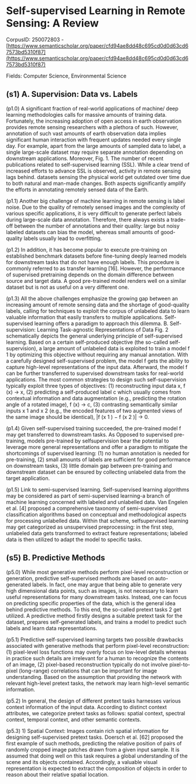 # Self-supervised Learning in Remote Sensing: A Review

CorpusID: 250072803 - [https://www.semanticscholar.org/paper/cfd94ae8dd48c695cd0d0d63cd67573bd5310f87](https://www.semanticscholar.org/paper/cfd94ae8dd48c695cd0d0d63cd67573bd5310f87)

Fields: Computer Science, Environmental Science

## (s1) A. Supervision: Data vs. Labels
(p1.0) A significant fraction of real-world applications of machine/ deep learning methodologies calls for massive amounts of training data. Fortunately, the increasing adoption of open access in earth observation provides remote sensing researchers with a plethora of such. However, annotation of such vast amounts of earth observation data implies significant human interaction with frequent updates needed every single day. For example, apart from the large amounts of sampled data to label, a single large-scale dataset may require separate annotation depending on downstream applications. Moreover, Fig. 1. The number of recent publications related to self-supervised learning (SSL). While a clear trend of increased efforts to advance SSL is observed, activity in remote sensing lags behind. datasets sensing the physical world get outdated over time due to both natural and man-made changes. Both aspects significantly amplify the efforts in annotating remotely sensed data of the Earth.

(p1.1) Another big challenge of machine learning in remote sensing is label noise. Due to the quality of remotely sensed images and the complexity of various specific applications, it is very difficult to generate perfect labels during large-scale data annotation. Therefore, there always exists a trade-off between the number of annotations and their quality: large but noisy labeled datasets can bias the model, whereas small amounts of good-quality labels usually lead to overfitting.

(p1.2) In addition, it has become popular to execute pre-training on established benchmark datasets before fine-tuning deeply learned models for downstream tasks that do not have enough labels. This procedure is commonly referred to as transfer learning [16]. However, the performance of supervised pretraining depends on the domain difference between source and target data. A good pre-trained model renders well on a similar dataset but is not as useful on a very different one.

(p1.3) All the above challenges emphasize the growing gap between an increasing amount of remote sensing data and the shortage of good-quality labels, calling for techniques to exploit the corpus of unlabeled data to learn valuable information that easily transfers to multiple applications. Self-supervised learning offers a paradigm to approach this dilemma. B. Self-supervision: Learning Task-agnostic Representations of Data Fig. 2 schematically depicts the general underlying principle of self-supervised learning. Based on a certain self-produced objective (the so-called self-supervision), a large amount of unlabeled data is exploited to train a model f 1 by optimizing this objective without requiring any manual annotation. With a carefully designed self-supervised problem, the model f gets the ability to capture high-level representations of the input data. Afterward, the model f can be further transferred to supervised downstream tasks for real-world applications. The most common strategies to design such self-supervision typically exploit three types of objectives: (1) reconstructing input data x, f (x) → x, (2) predicting a self-produced label c which usually comes from contextual information and data augmentation (e.g., predicting the rotation angle of a rotated image), f (x) → c, (3) contrasting semantically similar inputs x 1 and x 2 (e.g., the encoded features of two augmented views of the same image should be identical), |f (x 1 ) − f (x 2 )| → 0.

(p1.4) Given self-supervised training succeeded, the pre-trained model f may get transferred to downstream tasks. As Opposed to supervised pre-training, models pre-trained by selfsupervision bear the potential to leverage more general representations and offer a paradigm to mitigate the shortcomings of supervised learning: (1) no human annotation is needed for pre-training, (2) small amounts of labels are sufficient for good performance on downstream tasks, (3) little domain gap between pre-training and downstream dataset can be ensured by collecting unlabeled data from the target application.

(p1.5) Link to semi-supervised learning. Self-supervised learning algorithms may be considered as part of semi-supervised learning-a branch of machine learning concerned with labeled and unlabelled data. Van Engelen et al. [4] proposed a comprehensive taxonomy of semi-supervised classification algorithms based on conceptual and methodological aspects for processing unlabelled data. Within that scheme, selfsupervised learning may get categorized as unsupervised preprocessing: in the first step, unlabeled data gets transformed to extract feature representations; labeled data is then utilized to adapt the model to specific tasks.
## (s5) B. Predictive Methods
(p5.0) While most generative methods perform pixel-level reconstruction or generation, predictive self-supervised methods are based on auto-generated labels. In fact, one may argue that being able to generate very high dimensional data points, such as images, is not necessary to learn useful representations for many downstream tasks. Instead, one can focus on predicting specific properties of the data, which is the general idea behind predictive methods. To this end, the so-called pretext tasks 2 get utilized. A predictive method firstly designs a suitable pretext task for the dataset, prepares self-generated labels, and trains a model to predict such labels and learn data representations.

(p5.1) Predictive self-supervised learning targets two possible drawbacks associated with generative methods that perform pixel-level reconstruction: (1) pixel-level loss functions may overly focus on low-level details whereas in practice such details are irrelevant for a human to recognize the contents of an image, (2) pixel-based reconstruction typically do not involve pixel-to-pixel (long-range) correlations that can be important for image understanding. Based on the assumption that providing the network with relevant high-level pretext tasks, the network may learn high-level semantic information.

(p5.2) In general, the design of different pretext tasks harnesses various context information of the input data. According to distinct context attributes, we categorize pretext tasks as follows: spatial context, spectral context, temporal context, and other semantic contexts.

(p5.3) 1) Spatial Context: Images contain rich spatial information for designing self-supervised pretext tasks. Doersch et al. [62] proposed the first example of such methods, predicting the relative position of pairs of randomly cropped image patches drawn from a given input sample. It is assumed that doing well on this task requires a global understanding of the scene and its objects contained. Accordingly, a valuable visual representation is expected to extract the composition of objects in order to reason about their relative spatial location.
